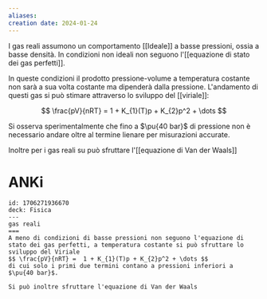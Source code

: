 ```yaml
---
aliases: 
creation date: 2024-01-24
---
```


I gas reali assumono un comportamento [[Ideale]] a basse pressioni, ossia a basse densità.
In condizioni non ideali non seguono l'[[equazione di stato dei gas perfetti]].

In queste condizioni il prodotto pressione-volume a temperatura costante non sarà a sua volta costante ma dipenderà dalla pressione.
L'andamento di questi gas si può stimare attraverso lo sviluppo del [[viriale]]:

$$ \frac{pV}{nRT} =  1 + K_{1}(T)p + K_{2}p^2 + \dots  $$

Si osserva sperimentalmente che fino a $\pu{40 bar}$ di pressione non è necessario andare oltre al termine lienare per misurazioni accurate.

Inoltre per i gas reali su può sfruttare l'[[equazione di Van der Waals]]


# ANKi

```anki
id: 1706271936670
deck: Fisica
---
gas reali
===
A meno di condizioni di basse pressioni non seguono l'equazione di stato dei gas perfetti, a temperatura costante si può sfruttare lo sviluppo del Viriale
$$ \frac{pV}{nRT} =  1 + K_{1}(T)p + K_{2}p^2 + \dots $$
di cui solo i primi due termini contano a pressioni inferiori a $\pu{40 bar}$.

Si può inoltre sfruttare l'equazione di Van der Waals
```
